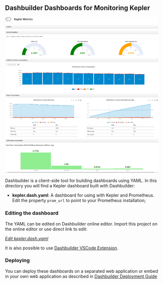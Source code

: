 Dashbuilder Dashboards for Monitoring Kepler
--

![Kepler Dashboard](kepler_dashboard.png "Dashbuilder Kepler Dashboard")

Dashbuilder is a client-side tool for building dashboards using YAML. In this directory you will find a Kepler dashboard built with Dashbuilder:

* **kepler.dash.yaml**: A dashboard for using with Kepler and Prometheus. Edit the property `prom_url` to point to your Prometheus installation;


### Editing the dashboard

The YAML can be edited on Dashbuilder online editor. Import this project on the online editor or use direct link to edit:

*[Edit kepler.dash.yaml](https://start.kubesmarts.org/#/import?url=https://github.com/sustainable-computing-io/kepler-dashboard/blob/main/dashbuilder/kepler.dash.yaml)*

It is also possible to use [Dashbuilder VSCode Extension](https://marketplace.visualstudio.com/items?itemName=redhat.vscode-extension-dashbuilder-editor).

### Deploying

You can deploy these dashboards on a separated web application or embed in your own web application as described in [Dashbuilder Deployment Guide](https://www.dashbuilder.org/docs/#chap-dashbuilder-deployment)
